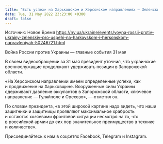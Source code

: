 ```yaml
---
title: "Есть успехи на Харьковском и Херсонском направлениях — Зеленский"
date: Tue, 31 May 2022 23:23:00 +0300
draft: false
---
```

Источник: Новое Время https://nv.ua/ukraine/events/voyna-rossii-protiv-ukrainy-zelenskiy-pro-uspehi-na-harkovskom-i-hersonskom-napravleniyah-50246721.html


Война России против Украины — главные события 31 мая

 В своем видеообращении за 31 мая президент уточнил, что украинские военнослужащие продолжают удерживать позиции в Запорожской области.

«На Херсонском направлении имеем определенные успехи, как и продвижение на Харьковщине. Вооруженные силы Украины сдерживают давление оккупантов в Запорожской области, ключевое направление — Гуляйполе и Орехово», — отметил он.

По словам президента, «в этой широкой картине надо видеть, что наши защитники и защитницы проявляют максимальное храбрость и остаются хозяевами фронтовой ситуации несмотря на то, что в российской армии до сих пор значительное преимущество в технике и количестве».

Присоединяйтесь к нам в соцсетях Facebook, Telegram и Instagram.
